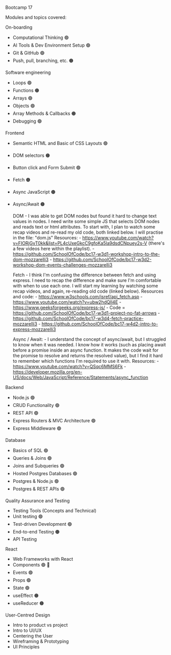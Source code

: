 
Bootcamp 17

Modules and topics covered:

On-boarding
- Computational Thinking 🟢
- AI Tools & Dev Environment Setup 🟢
- Git & GitHub 🟢
- Push, pull, branching, etc. 🟠

Software engineering
- Loops 🟢
- Functions 🟠
- Arrays 🟢
- Objects 🟢
- Array Methods & Callbacks 🟠
- Debugging 🟢

Frontend
- Semantic HTML and Basic of CSS Layouts 🟢
- DOM selectors 🟠
- Button click and Form Submit 🟢
- Fetch 🟠
- Async JavaScript 🟠
- Async/Await 🟠

    DOM
        - I was able to get DOM nodes but found it hard to change text values in nodes. I need write some simple JS that selects DOM nodes and reads text or html attributes. To start with, I plan to watch some recap videos and re-read my old code, both linked below. I will practise in the file: "dom.js"
      Resources:
        - https://www.youtube.com/watch?v=FIORjGvT0kk&list=PL4cUxeGkcC9gfoKa5la9dsdCNpuey2s-V (there's a few videos here within the playlist).
        - https://github.com/SchoolOfCode/bc17-w3d1-workshop-intro-to-the-dom-mozzarelli3
        - https://github.com/SchoolOfCode/bc17-w3d2-workshop-dom-events-challenges-mozzarelli3
 
    Fetch
        - I think I'm confusing the difference between fetch and using express. I need to recap the difference and make sure I'm comfortable with when to use each one. I will start my learning by watching some recap videos, and again, re-reading old code (linked below). 
      Resources and code:
        - https://www.w3schools.com/jsref/api_fetch.asp
        - https://www.youtube.com/watch?v=ubw2hdQIl4E
        - https://www.geeksforgeeks.org/express-js/
        - Code = https://github.com/SchoolOfCode/bc17-w3d1-project-no-fat-arrows
            - https://github.com/SchoolOfCode/bc17-w3d4-fetch-practice-mozzarelli3
            - https://github.com/SchoolOfCode/bc17-w4d2-intro-to-express-mozzarelli3


    Async / Await:
        - I understand the concept of async/await, but I struggled to know when it was needed. I know how it works (such as placing await before a promise inside an async function. It makes the code wait for the promise to resolve and returns the resolved value), but I find it hard to remember which functions I'm required to use it with.
      Resources:
        - https://www.youtube.com/watch?v=QSqc6MMS6Fk
        - https://developer.mozilla.org/en-US/docs/Web/JavaScript/Reference/Statements/async_function


Backend
- Node.js 🟢
- CRUD Functionality 🟢
- REST API 🟢
- Express Routers & MVC Architecture 🟢
- Express Middleware 🟢

Database
- Basics of SQL 🟢
- Queries & Joins 🟢
- Joins and Subqueries 🟢
- Hosted Postgres Databases 🟢
- Postgres & Node.js 🟢
- Postgres & REST APIs 🟢

Quality Assurance and Testing
- Testing Tools (Concepts and Technical)
- Unit testing 🟢
- Test-driven Development 🟢
- End-to-end Testing 🟠
- API Testing

React
- Web Frameworks with React
- Components 🟢 🔴
- Events 🟢
- Props 🟢
- State 🟢
- useEffect 🟠
- useReducer 🟠

User-Centred Design
- Intro to product vs project
- Intro to UI/UX
- Centering the User
- Wireframing & Prototyping
- UI Principles





